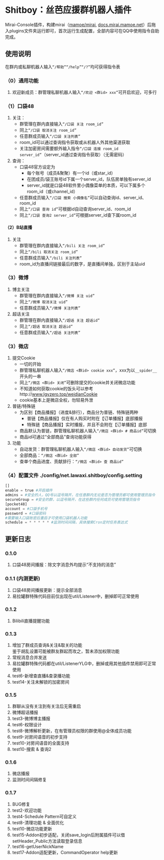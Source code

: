 # Shitboy：丝芭应援群机器人插件

Mirai-Console插件，构建mirai（[mamoe/mirai](https://github.com/mamoe/mirai), [docs.mirai.mamoe.net](https://docs.mirai.mamoe.net/)）后拖入plugins文件夹运行即可，首次运行生成配置，全部内容可在QQ中使用指令自助完成。

## 使用说明

在群内或私聊机器人输入`“/帮助”“/help”“/?”`均可获得指令表

### （0）通用功能

1. 欢迎新成员：群管理私聊机器人输入`“/欢迎 <群id> xxx”`可开启欢迎，可多行

### （1）口袋48

1. 关注：
    - 群管理在群内直接输入`“/口袋 关注 room_id”`
    - 同上`“/口袋 取消关注 room_id”`
    - 任意群成员输入`“/口袋 关注列表”`
    - room_id可以通过查询指令获取或从机器人外其他渠道获取
    - 关注加密房间需要额外输入指令`“/口袋 连接 room_id server_id”`（server_id通过查询指令获取）（无需密码）
2. 查询：
    - 口袋48官方设定为
        - 每个账号（成员&聚聚）有一个id（或star_id）
        - 在团成员/袋王账号id下属一个server_id，队伍房单独有server_id
        - server_id就是口袋48软件里小偶像菜单的本质，可以下属多个room_id（或channel_id）
    - 任意群成员输入`“/口袋 搜索 小偶像名”`可以自动查询id、server_id、room_id
    - 同上`“/口袋 查询 id”`可根据id自动查询server_id、room_id
    - 同上`“/口袋 查询2 server_id”`可根据server_id查下属room_id

#### （2）B站直播

1. 关注
    - 群管理在群内直接输入`“/bili 关注 room_id”`
    - 同上`“/bili 取消关注 room_id”`
    - 任意群成员输入`“/bili 关注列表”`
    - room_id为直播间链接最后的数字，是直播间单独，区别于主站uid

### （3）微博

1. 博主关注
    - 群管理在群内直接输入`“/微博 关注 uid”`
    - 同上`“/微博 取消关注 uid”`
    - 任意群成员输入`“/微博 关注列表”`
1. 超话关注
    - 群管理在群内直接输入`“/超话 关注 超话id”`
    - 同上`“/超话 取消关注 超话id”`
    - 任意群成员输入`“/超话 关注列表”`

### （3）微店

1. 提交Cookie
    - 一切的开始
    - 群管理私聊机器人输入`“/微店 <群id> cookie xxx”`，xxx为以`__spider__`开头的一串
    - 同上`“/微店 <群id> 关闭”`可删除提交的cookie并关闭微店功能
    - 不知道如何获取cookie的饭头可以参考http://www.lgyzero.top/weidianCookie
    - cookie基本上是微店全权，勿轻易外泄
2. 普链/特殊链
    - 为区别【商品播报】（进度&排行），商品分为普链、特殊链两种
        - 普链【商品播报】仅在有人购买时附在【订单播报】底部播报
        - 特殊链【商品播报】实时播报，并且不会附在【订单播报】底部
    - 商品默认为普链，群管理私聊机器人输入`“/微店 <群id> # 商品id”`可切换
    - 商品id可通过“全部商品”查询功能获得
3. 功能
    - 自动发货：群管理私聊机器人输入`“/微店 <群id> 自动发货”`可切换
    - 全部商品：`“/微店 <群id> 全部”`
    - 查单个商品进度、贡献排行：`“/微店 <群id> 查 商品id”`

### （4）配置文件 ./config/net.lawaxi.shitboy/config.setting

~~~python
[]
enable = true #开启插件
admins = #安全的人，QQ号以逗号隔开，在任意群内无论是否为管理员都可使用管理员指令
secureGroup = #安全的群，以逗号隔开，在这些群内任何成员可使用管理员指令
[pocket48]
account = #口袋手机号
password = #口袋密码
#需要输入口袋账密后重启才可使用口袋机器人功能
schedule = * * * * * #监测时间间隔，具体搜索Cron定时任务表达式
~~~

## 更新日志

### 0.1.0

1. 口袋48房间播报：除文字消息外均提示“不支持的消息”

### 0.1.1 (内测更新)

1. 口袋48房间播报更新：提示全部消息
2. 易拉罐群特殊代码目前仅出现在util/Listener中，删掉即可正常使用

### 0.1.2

1. Bilibili直播提醒功能

### 0.1.3

1. 增加了群成员查询&关注&取关的功能<br>鉴于胡乱设置可能被群友群起而攻之，暂未添加权限功能
2. 常规消息合并发送
3. 易拉罐群特殊代码都在util/ListenerYLG中，删掉或用其他插件禁用即可正常使用
4. test6-新增查直播&查录播功能
5. test14-关注未解锁的加密房间

### 0.1.5

1. 群聊从没有关注到有关注后无需重启
2. 微博超话播报
3. test3-微博博主播报
4. test6-权限设计
5. test8-微博解析更新，在有管理员权限的群使用@全体成员功能
6. test9-对房间语音的初步支持
7. test10-对房间语音的全面支持
8. test10-搜索 & 查询2

### 0.1.6

1. 微店播报
2. 监测时间间隔修复

### 0.1.7

1. BUG修复
2. test2-欢迎功能
3. test4-Schedule Pattern可自定义
4. test8-清理功能 & 全面优化
5. test10-微店功能更新
6. test15-Addon初步适配，关闭save_login后附属插件可以借setHeader_Public方法读取登录信息
7. test16-getUserNickName
8. test17-Addon适配更新，CommandOperator help更新